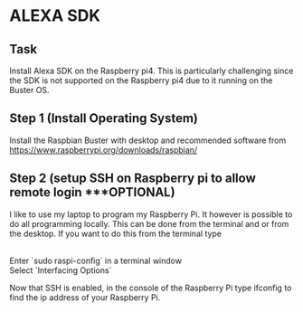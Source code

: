 # ALEXA SDK #

## Task
Install Alexa SDK on the Raspberry pi4.  This is particularly challenging since the 
SDK is not supported on the Raspberry pi4 due to it running on the Buster OS.

## Step 1 (Install Operating System)
Install the Raspbian Buster with desktop and recommended software from 
https://www.raspberrypi.org/downloads/raspbian/

## Step 2 (setup SSH on Raspberry pi to allow remote login ***OPTIONAL)
I like to use my laptop to program my Raspberry Pi.  It however is possible to 
do all programming locally.  This can be done from the terminal and or from the desktop.  If you want to do this from the terminal type

<br />
Enter `sudo raspi-config` in a terminal window
<br />
Select `Interfacing Options`

Now that SSH is enabled, in the console of the Raspberry Pi type ifconfig to find the ip address of your Raspberry Pi.


